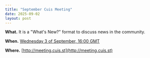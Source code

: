 ```yaml
---
title: "September Cuis Meeting"
date: 2025-09-02
layout: post
---
```


<b>What.</b> It is a "What's New?" format to discuss news in the community. 

<b>When.</b> [Wednesday 3 of September, 16:00 GMT](https://timee.io/20250903T1600?tl=Cuis%20June%20meeting)

<b>Where.</b> [http://meeting.cuis.st](http://meeting.cuis.st)
